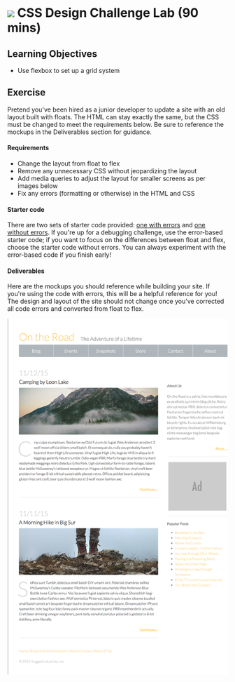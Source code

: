 # ![](https://ga-dash.s3.amazonaws.com/production/assets/logo-9f88ae6c9c3871690e33280fcf557f33.png) CSS Design Challenge Lab (90 mins)

## Learning Objectives
- Use flexbox to set up a grid system

## Exercise
Pretend you've been hired as a junior developer to update a site with an old layout built with floats. The HTML can stay exactly the same, but the CSS must be changed to meet the requirements below. Be sure to reference the mockups in the Deliverables section for guidance.

#### Requirements
- Change the layout from float to flex
- Remove any unnecessary CSS without jeopardizing the layout
- Add media queries to adjust the layout for smaller screens as per images below
- Fix any errors (formatting or otherwise) in the HTML and CSS

#### Starter code
There are two sets of starter code provided: [one with errors](starter-code/with-errors) and [one without errors](starter-code/without-errors). If you're up for a debugging challenge, use the error-based starter code; if you want to focus on the differences between float and flex, choose the starter code without errors. You can always experiment with the error-based code if you finish early!

#### Deliverables
Here are the mockups you should reference while building your site. If you're using the code with errors, this will be a helpful reference for you! The design and layout of the site should not change once you've corrected all code errors and converted from float to flex.

![mockup](assets/mockup.png)

